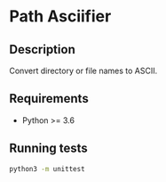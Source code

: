 # Path Asciifier

## Description

Convert directory or file names to ASCII.

## Requirements

- Python >= 3.6

## Running tests

```sh
python3 -m unittest
```
